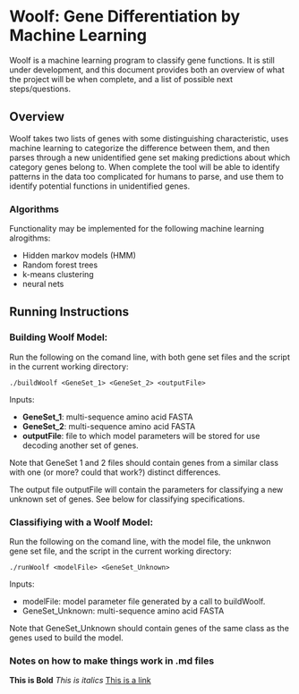 # Woolf: Gene Differentiation by Machine Learning

Woolf is a machine learning program to classify gene functions.  It is still under development, and this document provides both an overview of what the project will be when complete, and a list of possible next steps/questions.

## Overview

Woolf takes two lists of genes with some distinguishing characteristic, uses machine learning to categorize the difference between them, and then parses through a new unidentified gene set making predictions about which category genes belong to.   When complete the tool will be able to identify patterns in the data too complicated for humans to parse, and use them to identify potential functions in unidentified genes.

### Algorithms

Functionality may be implemented for the following machine learning alrogithms:

* Hidden markov models (HMM)
* Random forest trees
* k-means clustering
* neural nets

## Running Instructions

### Building Woolf Model:

Run the following on the comand line, with both gene set files and the script in the current working directory:
```
./buildWoolf <GeneSet_1> <GeneSet_2> <outputFile>
```

Inputs:

* **GeneSet_1**: multi-sequence amino acid FASTA 
* **GeneSet_2**: multi-sequence amino acid FASTA 
* **outputFile**: file to which model parameters will be stored for use decoding another set of genes.

Note that GeneSet 1 and 2 files should contain genes from a similar class with one (or more? could that work?) distinct differences.

The output file outputFile will contain the parameters for classifying a new unknown set of genes.  See below for classifying specifications.

### Classifiying with a Woolf Model:

Run the following on the comand line, with the model file, the unknwon gene set file, and the script in the current working directory:
```
./runWoolf <modelFile> <GeneSet_Unknown>
```

Inputs:

* modelFile: model parameter file generated by a call to buildWoolf. 
* GeneSet_Unknown: multi-sequence amino acid FASTA 

Note that GeneSet_Unknown should contain genes of the same class as the genes used to build the model.


### Notes on how to make things work in .md files

**This is Bold**
*This is italics*
[This is a link](http://squamishclimbingmagazine.ca/wp-content/uploads/2015/01/AM_IMG_9142_1-1024x683.jpg)